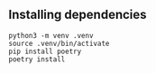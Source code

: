 ## Installing dependencies

```
python3 -m venv .venv
source .venv/bin/activate
pip install poetry
poetry install
```
